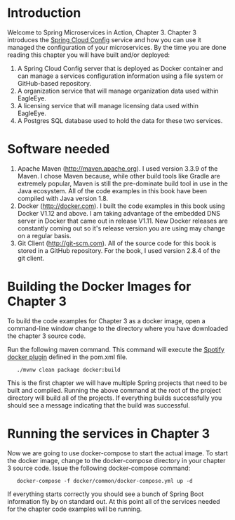 # Introduction
Welcome to Spring Microservices in Action, Chapter 3.
Chapter 3 introduces the [Spring Cloud Config](https://cloud.spring.io/spring-cloud-config/) service and how you can use it managed the configuration of your microservices. By the time you are done reading this chapter you will have built and/or deployed:

1.  A Spring Cloud Config server that is deployed as Docker container and can manage a services configuration information using a file system or GitHub-based repository.
2.  A organization service that will manage organization data used within EagleEye.
3.  A licensing service that will manage licensing data used within EagleEye.
4.  A Postgres SQL database used to hold the data for these two services.

# Software needed
1.	Apache Maven (http://maven.apache.org). I used version 3.3.9 of the Maven. I chose Maven because, while other build tools like Gradle are extremely popular, Maven is still the pre-dominate build tool in use in the Java ecosystem. All of the code examples in this book have been compiled with Java version 1.8.
2.	Docker (http://docker.com). I built the code examples in this book using Docker V1.12 and above. I am taking advantage of the embedded DNS server in Docker that came out in release V1.11. New Docker releases are constantly coming out so it's release version you are using may change on a regular basis.
3.	Git Client (http://git-scm.com). All of the source code for this book is stored in a GitHub repository. For the book, I used version 2.8.4 of the git client.

# Building the Docker Images for Chapter 3
To build the code examples for Chapter 3 as a docker image, open a command-line window change to the directory where you have downloaded the chapter 3 source code.

Run the following maven command.  This command will execute the [Spotify docker plugin](https://github.com/spotify/docker-maven-plugin) defined in the pom.xml file.  
```shell
   ./mvnw clean package docker:build
```

This is the first chapter we will have multiple Spring projects that need to be built and compiled. Running the above command at the root of the project directory will build all of the projects. If everything builds successfully you should see a message indicating that the build was successful.

# Running the services in Chapter 3

Now we are going to use docker-compose to start the actual image. To start the docker image,
change to the docker-compose directory in your chapter 3 source code. Issue the following docker-compose command:
```shell
   docker-compose -f docker/common/docker-compose.yml up -d
```

If everything starts correctly you should see a bunch of Spring Boot information fly by on standard out. At this point all of the services needed for the chapter code examples will be running.

